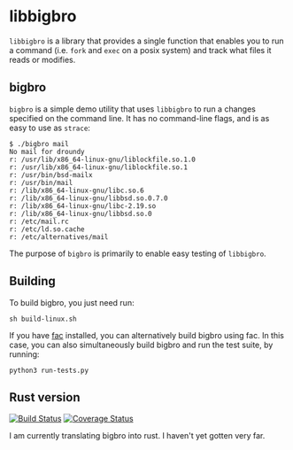 libbigbro
=========

`libbigbro` is a library that provides a single function that enables you
to run a command (i.e. `fork` and `exec` on a posix system) and track
what files it reads or modifies.

bigbro
------

`bigbro` is a simple demo utility that uses `libbigbro` to run a
changes specified on the command line.  It has no command-line flags,
and is as easy to use as `strace`:


    $ ./bigbro mail
    No mail for droundy
    r: /usr/lib/x86_64-linux-gnu/liblockfile.so.1.0
    r: /usr/lib/x86_64-linux-gnu/liblockfile.so.1
    r: /usr/bin/bsd-mailx
    r: /usr/bin/mail
    r: /lib/x86_64-linux-gnu/libc.so.6
    r: /lib/x86_64-linux-gnu/libbsd.so.0.7.0
    r: /lib/x86_64-linux-gnu/libc-2.19.so
    r: /lib/x86_64-linux-gnu/libbsd.so.0
    r: /etc/mail.rc
    r: /etc/ld.so.cache
    r: /etc/alternatives/mail

The purpose of `bigbro` is primarily to enable easy testing of
`libbigbro`.

Building
--------

To build bigbro, you just need run:

    sh build-linux.sh

If you have [fac](http://physics.oregonstate.edu/~roundyd/fac)
installed, you can alternatively build bigbro using fac.  In this
case, you can also simultaneously build bigbro and run the test suite,
by running:

    python3 run-tests.py

Rust version
------------

[![Build Status](https://travis-ci.org/droundy/bigbro.svg?branch=master)](https://travis-ci.org/droundy/bigbro)
[![Coverage Status](https://coveralls.io/repos/droundy/bigbro/badge.svg?branch=master&service=github)](https://coveralls.io/github/droundy/bigbro?branch=master)

I am currently translating bigbro into rust.  I haven't yet gotten
very far.
